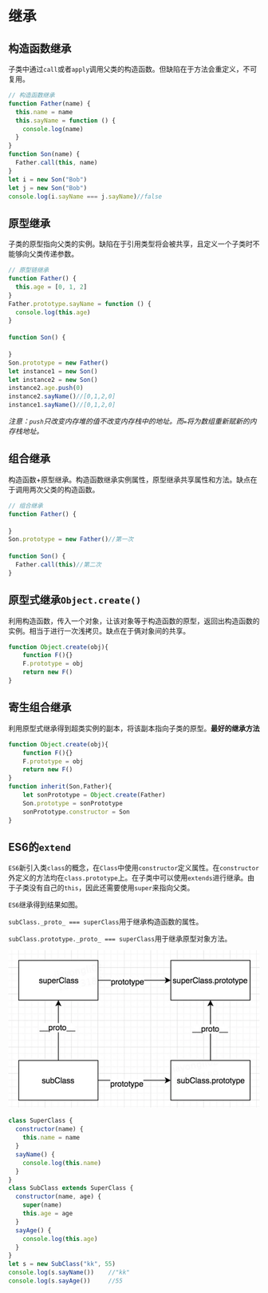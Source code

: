 # 继承

## 构造函数继承

子类中通过`call`或者`apply`调用父类的构造函数。但缺陷在于方法会重定义，不可复用。

```javascript
// 构造函数继承
function Father(name) {
  this.name = name
  this.sayName = function () {
    console.log(name)
  }
}
function Son(name) {
  Father.call(this, name)
}
let i = new Son("Bob")
let j = new Son("Bob")
console.log(i.sayName === j.sayName)//false
```

## 原型继承

子类的原型指向父类的实例。缺陷在于引用类型将会被共享，且定义一个子类时不能够向父类传递参数。

```javascript
// 原型链继承
function Father() {
  this.age = [0, 1, 2]
}
Father.prototype.sayName = function () {
  console.log(this.age)
}

function Son() {

}
Son.prototype = new Father()
let instance1 = new Son()
let instance2 = new Son()
instance2.age.push(0)
instance2.sayName()//[0,1,2,0]
instance1.sayName()//[0,1,2,0]
```

*注意：`push`只改变内存堆的值不改变内存栈中的地址。而`=`将为数组重新赋新的内存栈地址。*

## 组合继承

构造函数+原型继承。构造函数继承实例属性，原型继承共享属性和方法。缺点在于调用两次父类的构造函数。

```javascript
// 组合继承
function Father() {

}
Son.prototype = new Father()//第一次

function Son() {
  Father.call(this)//第二次
}
```

## 原型式继承`Object.create()`

利用构造函数，传入一个对象，让该对象等于构造函数的原型，返回出构造函数的实例。相当于进行一次浅拷贝。缺点在于俩对象间的共享。

```javascript
function Object.create(obj){
    function F(){}
    F.prototype = obj
    return new F()
}
```

## 寄生组合继承

利用原型式继承得到超类实例的副本，将该副本指向子类的原型。**最好的继承方法**

```javascript
function Object.create(obj){
	function F(){}
	F.prototype = obj
	return new F()
}
function inherit(Son,Father){
	let sonPrototype = Object.create(Father)
	Son.prototype = sonPrototype
	sonPrototype.constructor = Son
}
```

## ES6的`extend`

`ES6`新引入类`class`的概念，在`Class`中使用`constructor`定义属性。在`constructor`外定义的方法均在`class.prototype`上。在子类中可以使用`extends`进行继承。由于子类没有自己的`this`，因此还需要使用`super`来指向父类。

`ES6`继承得到结果如图。

`subClass._proto_ === superClass`用于继承构造函数的属性。

`subClass.prototype._proto_ === superClass`用于继承原型对象方法。

![image-20200326221609624](upload/image-20200326221609624.png)

```javascript
class SuperClass {
  constructor(name) {
    this.name = name
  }
  sayName() {
    console.log(this.name)
  }
}
class SubClass extends SuperClass {
  constructor(name, age) {
    super(name)
    this.age = age
  }
  sayAge() {
    console.log(this.age)
  }
}
let s = new SubClass("kk", 55)
console.log(s.sayName())	//"kk"
console.log(s.sayAge())		//55
```

